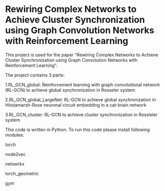 # Rewiring Complex Networks to Achieve Cluster Synchronization using Graph Convolution Networks with Reinforcement Learning

This project is used for the paper "Rewiring Complex Networks to Achieve Cluster Synchronization using Graph Convolution Networks
with Reinforcement Learning". 

The project contains 3 parts: 

1.RL_GCN_global: Reinforcement learning with graph convolutional network (RL-GCN) to achieve global synchronization in Rosseler system

2.RL_GCN_global_LargeNet: RL-GCN to achieve global synchronization in Hindamarsh-Rose neuronal circuit embedding in a cat-brain network

3.RL_GCN_cluster: RL-GCN to achieve cluster synchronization in Rossleler system

This code is written in Python. To run this code please install following modules:

torch

node2vec

netowrkx

torch_geometric

gym
